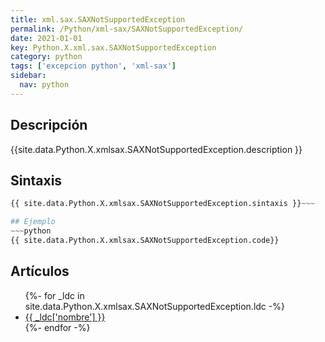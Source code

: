 ```yaml
---
title: xml.sax.SAXNotSupportedException
permalink: /Python/xml-sax/SAXNotSupportedException/
date: 2021-01-01
key: Python.X.xml.sax.SAXNotSupportedException
category: python
tags: ['excepcion python', 'xml-sax']
sidebar: 
  nav: python
---
```


## Descripción
{{site.data.Python.X.xmlsax.SAXNotSupportedException.description }}

## Sintaxis
~~~python
{{ site.data.Python.X.xmlsax.SAXNotSupportedException.sintaxis }}~~~

## Ejemplo
~~~python
{{ site.data.Python.X.xmlsax.SAXNotSupportedException.code}}
~~~

## Artículos
<ul>
{%- for _ldc in site.data.Python.X.xmlsax.SAXNotSupportedException.ldc -%}
   <li>
       <a href="{{_ldc['url'] }}">{{ _ldc['nombre'] }}</a>
   </li>
{%- endfor -%}
</ul>

